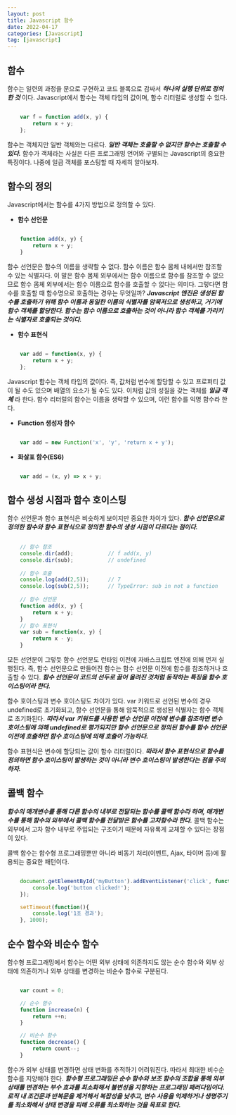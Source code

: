 ```yaml
---
layout: post
title: Javascript 함수
date: 2022-04-17
categories: [Javascript]
tag: [javascript]
---
```


## 함수

함수는 일련의 과정을 문으로 구현하고 코드 블록으로 감싸서 ***하나의 실행 단위로 정의한 것*** 이다. Javascript에서 함수는 객체 타입의 값이며, 함수 리터럴로 생성할 수 있다. 

```javascript

    var f = function add(x, y) {
        return x + y;
    };

```

함수는 객체지만 일반 객체와는 다르다. ***일반 객체는 호출할 수 없지만 함수는 호출할 수 있다.*** 함수가 객체라는 사실은 다른 프로그래밍 언어와 구별되는 Javascript의 중요한 특징이다. 나중에 일급 객체를 포스팅할 때 자세히 알아보자.

## 함수의 정의

Javascript에서는 함수를 4가지 방법으로 정의할 수 있다.

- **함수 선언문**

```javascript

    function add(x, y) {
        return x + y;
    }

```
함수 선언문은 함수의 이름을 생략할 수 없다. 함수 이름은 함수 몸체 내에서만 참조할 수 있는 식별자다. 이 말은 함수 몸체 외부에서는 함수 이름으로 함수를 참조할 수 없으므로 함수 몸체 외부에서는 함수 이름으로 함수를 호출할 수 없다는 의미다. 그렇다면 함수를 호출할 때 함수명으로 호출하는 경우는 무엇일까? ***Javascript 엔진은 생성된 함수를 호출하기 위해 함수 이름과 동일한 이름의 식별자를 암묵저으로 생성하고, 거기에 함수 객체를 할당한다. 함수는 함수 이름으로 호출하는 것이 아니라 함수 객체를 가리키는 식별자로 호출되는 것이다.***

- **함수 표현식**

```javascript

    var add = function(x, y) {
        return x + y;
    };

```
Javascript 함수는 객체 타입의 값이다. 즉, 값처럼 변수에 할당할 수 있고 프로퍼티 값이 될 수도 있으며 배열의 요소가 될 수도 있다. 이처럼 값의 성질을 갖는 객체를 ***일급 객체*** 라 한다. 함수 리터럴의 함수는 이름을 생략할 수 있으며, 이런 함수를 익명 함수라 한다. 

- **Function 생성자 함수**

```javascript

    var add = new Function('x', 'y', 'return x + y');

```

- **화살표 함수(ES6)**

```javascript

    var add = (x, y) => x + y;
```

## 함수 생성 시점과 함수 호이스팅

함수 선언문과 함수 표현식은 비슷하게 보이지만 중요한 차이가 있다. ***함수 선언문으로 정의한 함수와 함수 표현식으로 정의한 함수의 생성 시점이 다르다는 점이다.***

```javascript
    
    // 함수 참조
    console.dir(add);           // f add(x, y)
    console.dir(sub);           // undefined
    
    // 함수 호출
    console.log(add(2,5));      // 7
    console.log(sub(2,5));      // TypeError: sub in not a function
    
    // 함수 선언문
    function add(x, y) {
        return x + y;
    }
    // 함수 표현식
    var sub = function(x, y) {
        return x - y;
    }

```

모든 선언문이 그렇듯 함수 선언문도 런타임 이전에 자바스크립트 엔진에 의해 먼저 실행된다. 즉, 함수 선언문으로 만들어진 함수는 함수 선언문 이전에 함수를 참조하거나 호출할 수 있다. ***함수 선언문이 코드의 선두로 끌어 올려진 것처럼 동작하는 특징을 함수 호이스팅이라 한다.***

함수 호이스팅과 변수 호이스팅도 차이가 있다. var 키워드로 선언된 변수의 경우 undefined로 초기화되고, 함수 선언문을 통해 암묵적으로 생성된 식별자는 함수 객체로 초기화된다. ***따라서 var 키워드를 사용한 변수 선언문 이전에 변수를 참조하면 변수 호이스팅에 의해 undefined로 평가되지만 함수 선언문으로 정의된 함수를 함수 선언문 이전에 호출하면 함수 호이스팅에 의해 호출이 가능하다.***

함수 표현식은 변수에 할당되는 값이 함수 리터럴이다. ***따라서 함수 표현식으로 함수를 정의하면 함수 호이스팅이 발생하는 것이 아니라 변수 호이스팅이 발생한다는 점을 주의하자.***

## 콜백 함수

***함수의 매개변수를 통해 다른 함수의 내부로 전달되는 함수를 콜백 함수라 하며, 매개변수를 통해 함수의 외부에서 콜백 함수를 전달받은 함수를 고차함수라 한다.***
콜백 함수는 외부에서 고차 함수 내부로 주입되는 구조이기 때문에 자유록게 교체할 수 있다는 장점이 있다. 

콜백 함수는 함수형 프로그래밍뿐만 아니라 비동기 처리(이벤트, Ajax, 타이머 등)에 활용되는 중요한 패턴이다.

```javascript

    document.getElementById('myButton').addEventListener('click', function(){
        console.log('button clicked!');
    });

    setTimeout(function(){
        console.log('1초 경과');
    }, 1000);

```

## 순수 함수와 비순수 함수

함수형 프로그래밍에서 함수는 어떤 외부 상태에 의존하지도 않는 순수 함수와 외부 상태에 의존하거나 외부 상태를 변경하는 비순수 함수로 구분된다.

```javascript

    var count = 0;

    // 순수 함수
    function increase(n) {
        return ++n;
    }

    // 비순수 함수
    function decrease() {
        return count--;
    }

```

함수가 외부 상태를 변경하면 상태 변화를 추적하기 어려워진다. 따라서 최대한 비수순 함수를 지양해야 한다. ***함수형 프로그래밍은 순수 함수와 보조 함수의 조합을 통해 외부 상태를 변경하는 부수 효과를 최소화해서 불변성을 지향하는 프로그래밍 패러다임이다. 로직 내 조건문과 반복문을 제거해서 복잡성을 낮추고, 변수 사용을 억제하거나 생명주기를 최소화해서 상태 변경을 피해 오류를 최소화하는 것을 목표로 한다.***
